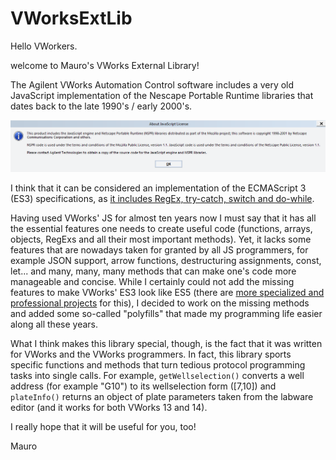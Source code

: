 # VWorksExtLib 


Hello VWorkers.

welcome to Mauro's VWorks External Library!

The Agilent VWorks Automation Control software includes a very old JavaScript implementation of the Nescape Portable Runtime libraries that dates back to the late 1990's / early 2000's.

![VWorks's JS license](Images/JS_version.png)

I think that it can be considered an implementation of the ECMAScript 3 (ES3) specifications, as [it includes RegEx, try-catch, switch and do-while](https://www.w3schools.com/Js/js_versions.asp). 

Having used VWorks' JS for almost ten years now I must say that it has all the essential features one needs to create useful code (functions, arrays, objects, RegExs and all their most important methods). Yet, it lacks some features that are nowadays taken for granted by all JS programmers, for example JSON support, arrow functions, destructuring assignments, const, let... and many, many, many methods that can make one's code more manageable and concise. While I certainly could not add the missing features to make VWorks' ES3 look like ES5 (there are [more specialized and professional projects](https://github.com/zloirock/core-js) for this), I decided to work on the missing methods and added some so-called "polyfills" that made my programming life easier along all these years. 

What I think makes this library special, though, is the fact that it was written for VWorks and the VWorks programmers. In fact, this library sports specific functions and methods that turn tedious protocol programming tasks into single calls. For example, `getWellselection()` converts a well address (for example "G10") to its wellselection form ([7,10]) and `plateInfo()` returns an object of plate parameters taken from the labware editor (and it works for both VWorks 13 and 14).

I really hope that it will be useful for you, too!

Mauro







